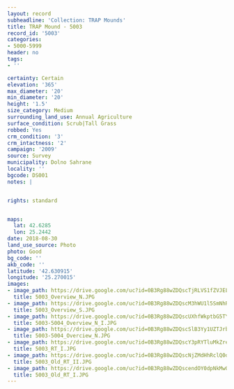 ```yaml
---
layout: record
subheadline: 'Collection: TRAP Mounds'
title: TRAP Mound - 5003
record_id: '5003'
categories:
- 5000-5999
header: no
tags:
- ''

certainty: Certain
elevation: '365'
max_diameter: '20'
min_diameter: '20'
height: '1.5'
size_category: Medium
surrounding_land_use: Annual Agriculture
surface_condition: Scrub|Tall Grass
robbed: Yes
crm_condition: '3'
crm_intactness: '2'
campaign: '2009'
source: Survey
municipality: Dolno Sahrane
locality: ''
bgcode: DS001
notes: |


rights: standard


maps:
  lat: 42.6285
  lon: 25.2442
date: 2018-08-30
land_use_source: Photo
photo: Good
bg_code: ''
akb_code: ''
latitude: '42.630915'
longitude: '25.270015'
images:
- image_path: https://drive.google.com/uc?id=0B3Rg88wZDQscTjRLVS1fZVJELUE
  title: 5003_Overview_N.JPG
- image_path: https://drive.google.com/uc?id=0B3Rg88wZDQscM3hWU1l5SmNhRFE
  title: 5003_Overview_S.JPG
- image_path: https://drive.google.com/uc?id=0B3Rg88wZDQscUXhfWkptbG5TY0U
  title: 5003-5004_Overview_N_I.JPG
- image_path: https://drive.google.com/uc?id=0B3Rg88wZDQscSlB3Yy1UZTJrbGM
  title: 5003-5004_Overciew_N.JPG
- image_path: https://drive.google.com/uc?id=0B3Rg88wZDQscY3pRYTluMkZreHc
  title: 5003_RT_I.JPG
- image_path: https://drive.google.com/uc?id=0B3Rg88wZDQscNjZMdHhRclQ0dkk
  title: 5003_Old_RT_II.JPG
- image_path: https://drive.google.com/uc?id=0B3Rg88wZDQscendOY0dpNkMwQ1E
  title: 5003_Old_RT_I.JPG
---
```

